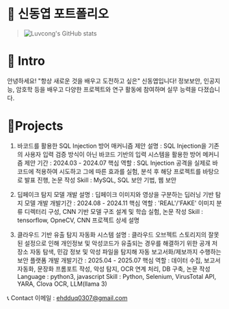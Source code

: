 # 📜 신동엽 포트폴리오
> ![Luvcong's GitHub stats](https://github-readme-stats.vercel.app/api?username=Luvcong&count_private=true)

# 👋 Intro
안녕하세요! "항상 새로운 것을 배우고 도전하고 싶은" 신동엽입니다!
정보보안, 인공지능, 암호학 등을 배우고 다양한 프로젝트와 연구 활동에 참여하며 실무 능력을 다졌습니다.

# 📝Projects

1. 바코드를 활용한 SQL Injection 방어 매커니즘 제안
설명 : SQL Injection을 기존의 사용자 입력 검증 방식이 아닌 바코드 기반의 입력 시스템을 활용한 방어 메커니즘 제안
기간 : 2024.03 - 2024.07
핵심 역할 : SQL Injection 공격을 실제로 바코드에 적용하여 시도하고 그에 따른 효과를 실험, 분석 후 해당 프로젝트를 바탕으로 발표 진행, 논문 작성
Skill : MySQL, SQL 보안 기법, 웹 보안



2. 딥페이크 탐지 모델 개발
설명 : 딥페이크 이미지와 영상을 구분하는 딥러닝 기반 탐지 모델 개발
개발기간 : 2024.08 - 2024.11
핵심 역할 : 'REAL'/'FAKE' 이미지 분류 디렉터리 구성, CNN 기반 모델 구조 설계 및 학습 실험, 논문 작성
Skill : tensorflow, OpneCV, CNN
프로젝트 상세 설명


3. 클라우드 기반 유출 탐지 자동화 시스템
설명 : 클라우드 오브젝트 스토리지의 잘못된 설정으로 인해 개인정보 및 악성코드가 유출되는 경우를 해결하기 위한 공개 저장소 자동 탐색, 민감 정보 및 악성 파일을 탐지해 자동 보고서화/제보까지 수행하는 보안 플랫폼 개발
개발기간 : 2025.04 - 2025.07
핵심 역할 : 데이터 수집, 보고서 자동화, 문장화 프롬포트 작성, 악성 탐지, OCR 연계 처리, DB 구축, 논문 작성
Language : python3, javascript
Skill : Python, Selenium, VirusTotal API, YARA, Clova OCR, LLM(llama 3)




📞 Contact
이메일 : ehdduq0307@gmail.com
